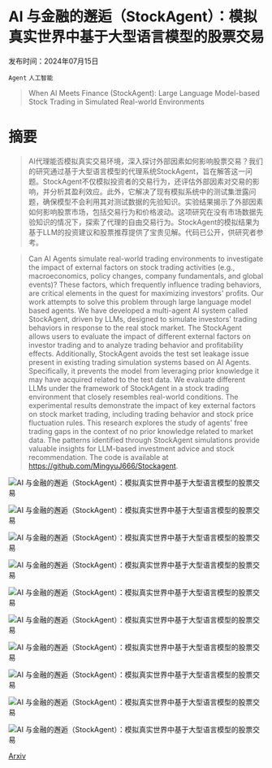 # AI 与金融的邂逅（StockAgent）：模拟真实世界中基于大型语言模型的股票交易

发布时间：2024年07月15日

`Agent` `人工智能`

> When AI Meets Finance (StockAgent): Large Language Model-based Stock Trading in Simulated Real-world Environments

# 摘要

> AI代理能否模拟真实交易环境，深入探讨外部因素如何影响股票交易？我们的研究通过基于大型语言模型的代理系统StockAgent，旨在解答这一问题。StockAgent不仅模拟投资者的交易行为，还评估外部因素对交易的影响，并分析其盈利效应。此外，它解决了现有模拟系统中的测试集泄露问题，确保模型不会利用其对测试数据的先验知识。实验结果揭示了外部因素如何影响股票市场，包括交易行为和价格波动。这项研究在没有市场数据先验知识的情况下，探索了代理的自由交易行为。StockAgent的模拟结果为基于LLM的投资建议和股票推荐提供了宝贵见解。代码已公开，供研究者参考。

> Can AI Agents simulate real-world trading environments to investigate the impact of external factors on stock trading activities (e.g., macroeconomics, policy changes, company fundamentals, and global events)? These factors, which frequently influence trading behaviors, are critical elements in the quest for maximizing investors' profits. Our work attempts to solve this problem through large language model based agents. We have developed a multi-agent AI system called StockAgent, driven by LLMs, designed to simulate investors' trading behaviors in response to the real stock market. The StockAgent allows users to evaluate the impact of different external factors on investor trading and to analyze trading behavior and profitability effects. Additionally, StockAgent avoids the test set leakage issue present in existing trading simulation systems based on AI Agents. Specifically, it prevents the model from leveraging prior knowledge it may have acquired related to the test data. We evaluate different LLMs under the framework of StockAgent in a stock trading environment that closely resembles real-world conditions. The experimental results demonstrate the impact of key external factors on stock market trading, including trading behavior and stock price fluctuation rules. This research explores the study of agents' free trading gaps in the context of no prior knowledge related to market data. The patterns identified through StockAgent simulations provide valuable insights for LLM-based investment advice and stock recommendation. The code is available at https://github.com/MingyuJ666/Stockagent.

![AI 与金融的邂逅（StockAgent）：模拟真实世界中基于大型语言模型的股票交易](../../../paper_images/2407.18957/x1.png)

![AI 与金融的邂逅（StockAgent）：模拟真实世界中基于大型语言模型的股票交易](../../../paper_images/2407.18957/x2.png)

![AI 与金融的邂逅（StockAgent）：模拟真实世界中基于大型语言模型的股票交易](../../../paper_images/2407.18957/x3.png)

![AI 与金融的邂逅（StockAgent）：模拟真实世界中基于大型语言模型的股票交易](../../../paper_images/2407.18957/x4.png)

![AI 与金融的邂逅（StockAgent）：模拟真实世界中基于大型语言模型的股票交易](../../../paper_images/2407.18957/x5.png)

![AI 与金融的邂逅（StockAgent）：模拟真实世界中基于大型语言模型的股票交易](../../../paper_images/2407.18957/x6.png)

![AI 与金融的邂逅（StockAgent）：模拟真实世界中基于大型语言模型的股票交易](../../../paper_images/2407.18957/x7.png)

![AI 与金融的邂逅（StockAgent）：模拟真实世界中基于大型语言模型的股票交易](../../../paper_images/2407.18957/x8.png)

![AI 与金融的邂逅（StockAgent）：模拟真实世界中基于大型语言模型的股票交易](../../../paper_images/2407.18957/x9.png)

![AI 与金融的邂逅（StockAgent）：模拟真实世界中基于大型语言模型的股票交易](../../../paper_images/2407.18957/x10.png)

[Arxiv](https://arxiv.org/abs/2407.18957)